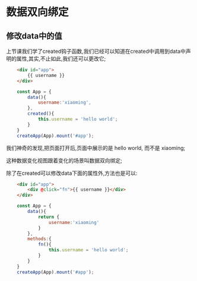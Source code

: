 # 数据双向绑定

## 修改data中的值
上节课我们学了created钩子函数,我们已经可以知道在created中调用到data中声明的属性,其实,不止如此,我们还可以更改它;
```html
    <div id="app">
        {{ username }}
    </div>
```
```javascript
    const App = {
        data(){
            username:'xiaoming',
        },
        created(){
            this.username = 'hello world';
        }
    }
    createApp(App).mount('#app');
```
我们神奇的发现,把页面打开后,页面中展示的是 hello world, 而不是 xiaoming;

这种数据变化视图跟着变化的场景叫数据双向绑定;

除了在created可以修改data下面的属性外,方法也是可以:
```html
    <div id="app">
        <div @click="fn">{{ username }}</div>
    </div>
```
```javascript
    const App = {
        data(){
            return {
                username:'xiaoming'
            }
        },
        methods:{
            fn(){
                this.username = 'hello world';
            }
        }
    }
    createApp(App).mount('#app');
```

